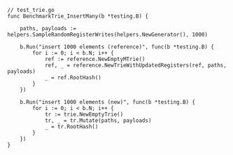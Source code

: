     // test_trie.go
    func BenchmarkTrie_InsertMany(b *testing.B) {

        paths, payloads := helpers.SampleRandomRegisterWrites(helpers.NewGenerator(), 1000)

        b.Run("insert 1000 elements (reference)", func(b *testing.B) {
            for i := 0; i < b.N; i++ {
                ref := reference.NewEmptyMTrie()
                ref, _ = reference.NewTrieWithUpdatedRegisters(ref, paths, payloads)
                _ = ref.RootHash()
            }
        })

        b.Run("insert 1000 elements (new)", func(b *testing.B) {
            for i := 0; i < b.N; i++ {
                tr := trie.NewEmptyTrie()
                tr, _ = tr.Mutate(paths, payloads)
                _ = tr.RootHash()
            }
        })
    }